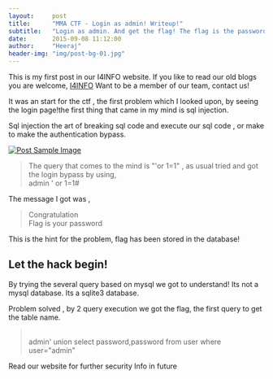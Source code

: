 ```yaml
---
layout:     post
title:      "MMA CTF - Login as admin! Writeup!"
subtitle:   "Login as admin. And get the flag! The flag is the password of admin."
date:       2015-09-08 11:12:00
author:     "Heeraj"
header-img: "img/post-bg-01.jpg"
---
```

<script async src="//pagead2.googlesyndication.com/pagead/js/adsbygoogle.js"></script>
<!-- ad -->
<ins class="adsbygoogle"
     style="display:block"
     data-ad-client="ca-pub-0540814478217300"
     data-ad-slot="5956699124"
     data-ad-format="auto"></ins>
<script>
(adsbygoogle = window.adsbygoogle || []).push({});
</script>
<p>This is my first post in our I4INFO website. If you like to read our old blogs you are welcome, <a href="http://heeraj123.wordpress.com">I4INFO</a> Want to be a member of our team, contact us!</p>

<p>It was an start for the ctf , the first problem which I looked upon, by seeing the login page!the first thing that came in my mind is sql injection.</p>

<p>Sql injection the art of breaking sql code and execute our sql code , or make to make the authentication bypass.</p>

<a href="#">
    <img src="{{ site.baseurl }}/img/post-sample-01.png" alt="Post Sample Image">
</a>

<blockquote>The query that comes to the mind is "'or 1=1" , as usual tried and got the login bypass by using, <br> admin ' or 1=1#</blockquote>

<p>The message I got was ,</p>

<blockquote>Congratulation<br>Flag is your password</blockquote>

<p>This is the hint for the problem, flag has been stored in the database!</p>

<h2 class="section-heading">Let the hack begin!</h2>

<p>By trying the several query based on mysql we got to understand! Its not a mysql database. Its a sqlite3 database.</p>

<p>Problem solved , by 2 query execution we got the flag, the first query to get the table name.</p>

<blockquote><br>admin' union select password,password from user where user="admin"</blockquote>

<p>Read our website for further security Info in future</p>


